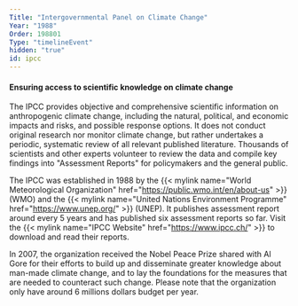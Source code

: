 ```yaml
---
Title: "Intergovernmental Panel on Climate Change"
Year: "1988"
Order: 198801
Type: "timelineEvent"
hidden: "true"
id: ipcc
---
```


#### Ensuring access to scientific knowledge on climate change

The IPCC provides objective and comprehensive scientific information on anthropogenic climate change, including the natural, political, and economic impacts and risks, and possible response options. It does not conduct original research nor monitor climate change, but rather undertakes a periodic, systematic review of all relevant published literature. Thousands of scientists and other experts volunteer to review the data and compile key findings into "Assessment Reports" for policymakers and the general public.

The IPCC was established in 1988 by the {{< mylink name="World Meteorological Organization" href="https://public.wmo.int/en/about-us" >}} (WMO) and the {{< mylink name="United Nations Environment Programme" href="https://www.unep.org/"  >}} (UNEP). It publishes assessment report around every 5 years and has published six assessment reports so far. Visit the {{< mylink name="IPCC Website" href="https://www.ipcc.ch/" >}} to download and read their reports.

In 2007, the organization received the Nobel Peace Prize shared with Al Gore for their efforts to build up and disseminate greater knowledge about man-made climate change, and to lay the foundations for the measures that are needed to counteract such change. Please note that the organization only have around 6 millions dollars budget per year.